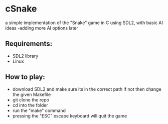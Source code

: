 # cSnake
a simple implementation of the "Snake" game in C using SDL2, with basic AI ideas
-adding more AI options later

## Requirements:
- SDL2 library
- Linux

## How to play:
- download SDL2 and make sure its in the correct path if not then change the given Makefile
- git clone the repo
- cd into the folder
- run the "make" command
- pressing the "ESC" escape keyboard will quit the game
